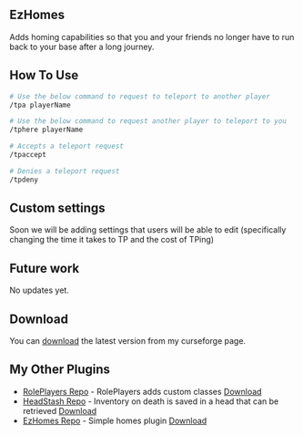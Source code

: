 ## EzHomes
Adds homing capabilities so that you and your friends no longer have to run back to your base after a long journey.

## How To Use

```bash
# Use the below command to request to teleport to another player
/tpa playerName

# Use the below command to request another player to teleport to you
/tphere playerName

# Accepts a teleport request
/tpaccept

# Denies a teleport request
/tpdeny
```

## Custom settings
Soon we will be adding settings that users will be able to edit (specifically changing the time it takes to TP and the cost of TPing)

## Future work
No updates yet.

## Download

You can [download](https://www.curseforge.com/minecraft/bukkit-plugins/teepeerequests) the latest version from my curseforge page.

## My Other Plugins

- [RolePlayers Repo](https://github.com/Kasej01/RolePlayers) - RolePlayers adds custom classes [Download](https://www.curseforge.com/minecraft/bukkit-plugins/teepeerequests)
- [HeadStash Repo](https://github.com/Kasej01/HeadStash) - Inventory on death is saved in a head that can be retrieved [Download](https://www.curseforge.com/minecraft/bukkit-plugins/headstash)
- [EzHomes Repo](https://github.com/KaseJ01/EzHomes) - Simple homes plugin [Download](https://www.curseforge.com/minecraft/bukkit-plugins/ezhomes)
